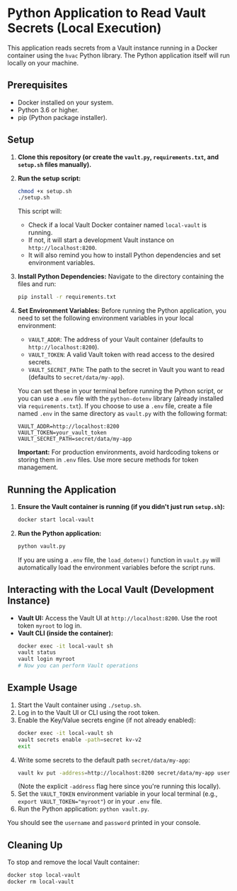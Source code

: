 # Python Application to Read Vault Secrets (Local Execution)

This application reads secrets from a Vault instance running in a Docker container using the `hvac` Python library. The Python application itself will run locally on your machine.

## Prerequisites

- Docker installed on your system.
- Python 3.6 or higher.
- pip (Python package installer).

## Setup

1.  **Clone this repository (or create the `vault.py`, `requirements.txt`, and `setup.sh` files manually).**

2.  **Run the setup script:**
    ```bash
    chmod +x setup.sh
    ./setup.sh
    ```
    This script will:
    - Check if a local Vault Docker container named `local-vault` is running.
    - If not, it will start a development Vault instance on `http://localhost:8200`.
    - It will also remind you how to install Python dependencies and set environment variables.

3.  **Install Python Dependencies:**
    Navigate to the directory containing the files and run:
    ```bash
    pip install -r requirements.txt
    ```

4.  **Set Environment Variables:**
    Before running the Python application, you need to set the following environment variables in your local environment:
    - `VAULT_ADDR`: The address of your Vault container (defaults to `http://localhost:8200`).
    - `VAULT_TOKEN`: A valid Vault token with read access to the desired secrets.
    - `VAULT_SECRET_PATH`: The path to the secret in Vault you want to read (defaults to `secret/data/my-app`).

    You can set these in your terminal before running the Python script, or you can use a `.env` file with the `python-dotenv` library (already installed via `requirements.txt`). If you choose to use a `.env` file, create a file named `.env` in the same directory as `vault.py` with the following format:

    ```
    VAULT_ADDR=http://localhost:8200
    VAULT_TOKEN=your_vault_token
    VAULT_SECRET_PATH=secret/data/my-app
    ```

    **Important:** For production environments, avoid hardcoding tokens or storing them in `.env` files. Use more secure methods for token management.

## Running the Application

1.  **Ensure the Vault container is running (if you didn't just run `setup.sh`):**
    ```bash
    docker start local-vault
    ```

2.  **Run the Python application:**
    ```bash
    python vault.py
    ```

    If you are using a `.env` file, the `load_dotenv()` function in `vault.py` will automatically load the environment variables before the script runs.

## Interacting with the Local Vault (Development Instance)

-   **Vault UI:** Access the Vault UI at `http://localhost:8200`. Use the root token `myroot` to log in.
-   **Vault CLI (inside the container):**
    ```bash
    docker exec -it local-vault sh
    vault status
    vault login myroot
    # Now you can perform Vault operations
    ```

## Example Usage

1.  Start the Vault container using `./setup.sh`.
2.  Log in to the Vault UI or CLI using the root token.
3.  Enable the Key/Value secrets engine (if not already enabled):
    ```bash
    docker exec -it local-vault sh
    vault secrets enable -path=secret kv-v2
    exit
    ```
4.  Write some secrets to the default path `secret/data/my-app`:
    ```bash
    vault kv put -address=http://localhost:8200 secret/data/my-app username="myuser" password="mypassword"
    ```
    (Note the explicit `-address` flag here since you're running this locally).
5.  Set the `VAULT_TOKEN` environment variable in your local terminal (e.g., `export VAULT_TOKEN="myroot"`) or in your `.env` file.
6.  Run the Python application: `python vault.py`.

You should see the `username` and `password` printed in your console.

## Cleaning Up

To stop and remove the local Vault container:

```bash
docker stop local-vault
docker rm local-vault